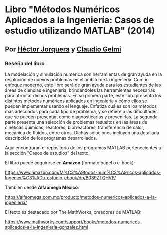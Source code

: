 # Libro "Métodos Numéricos Aplicados a la Ingeniería: Casos de estudio utilizando MATLAB" (2014)
## Por [Héctor Jorquera](https://www.ing.uc.cl/academicos-e-investigadores/hector-ivan-joaquin-jorquera-gonzalez/) y [Claudio Gelmi](https://www.linkedin.com/in/claudiogelmi/)

### Reseña del libro
La modelación y simulación numérica son herramientas de gran ayuda en la resolución de nuevos problemas en el ámbito de la ingeniería. Con un enfoque moderno, este libro será de gran ayuda para los estudiantes de las áreas de ciencias e ingeniería, brindándoles las herramientas necesarias para afrontar dichos problemas. En su primera parte, este libro presenta los distintos métodos numéricos aplicados en ingeniería y cómo ellos se pueden implementar usando el lenguaje. Enfatiza cuáles son los métodos más adecuados para cada tipo de problema, y se refiere a las dificultades que se pueden presentar, cómo diagnosticarlas y prevenirlas. La segunda parte presenta una selección de problemas resueltos en las áreas de cinéticas químicas, reactores, biorreactores, transferencia de calor, mecánica de fluidos, entre otros. Dichas soluciones incluyen una detallada descripción de los programas desarrollados.

Aquí encontrarán el repositorio de los programas MATLAB pertenecientes a la sección "Casos de estudios" del texto.

El libro puede adquirirse en **Amazon** (formato papel o e-book):

https://www.amazon.com/M%C3%A9todos-num%C3%A9ricos-aplicados-Ingenier%C3%ADa-estudio-ebook/dp/B089ZTQHVF/

Tambien desde **Alfaomega México**:

https://alfaomega.com.mx/producto/metodos-numericos-aplicados-a-la-ingenieria/

El texto es destacado por The MathWorks, creadores de MATLAB:

https://www.mathworks.com/support/books/metodos-numericos-aplicados-a-la-ingenieria-gonzalez.html
